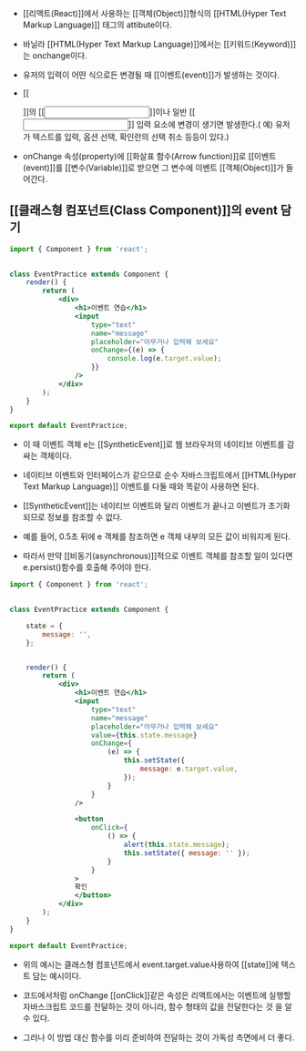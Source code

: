 - [[리액트(React)]]에서 사용하는 [[객체(Object)]]형식의 [[HTML(Hyper Text Markup Language)]] 태그의 attibute이다.
- 바닐라 [[HTML(Hyper Text Markup Language)]]에서는 [[키워드(Keyword)]]는 onchange이다.

- 유저의 입력이 어떤 식으로든 변경될 때 [[이벤트(event)]]가 발생하는 것이다.

- [[<form>]]의  [[<input>]]이나 일반 [[<input>]] 입력 요소에 변경이 생기면 발생한다.( 예) 유저가 텍스트를 입력, 옵션 선택, 확인란의 선택 취소 등등이 있다.)

- onChange 속성(property)에 [[화살표 함수(Arrow function)]]로 [[이벤트(event)]]를 [[변수(Variable)]]로 받으면 그 변수에 이벤트 [[객체(Object)]]가 들어간다.

## [[클래스형 컴포넌트(Class Component)]]의 event 담기

```jsx
import { Component } from 'react';

  
class EventPractice extends Component {
	render() {
		return (
			<div>
				<h1>이벤트 연습</h1>
				<input
					type="text"
					name="message"
					placeholder="아무거나 입력해 보세요"
					onChange={(e) => {
						console.log(e.target.value);
					}}
				/>
			</div>
		);
	}
}

export default EventPractice;
```

- 이 때 이벤트 객체 e는 [[SyntheticEvent]]로 웹 브라우저의 네이티브 이벤트를 감싸는 객체이다. 
- 네이티브 이벤트와 인터페이스가 같으므로 순수 자바스크립트에서 [[HTML(Hyper Text Markup Language)]] 이벤트를 다둘 때와 똑같이 사용하면 된다.

- [[SyntheticEvent]]는 네이티브 이벤트와 달리 이벤트가 끝나고 이벤트가 초기화되므로 정보를 참조할 수 없다.
- 예를 들어, 0.5초 뒤에 e 객체를 참조하면 e 객체 내부의 모든 값이 비워지게 된다.
- 따라서 만약 [[비동기(asynchronous)]]적으로 이벤트 객체를 참조할 일이 있다면 e.persist()함수를 호출해 주어야 한다.

```jsx
import { Component } from 'react';

  
class EventPractice extends Component {

	state = {
		message: '',
	};


	render() {
		return (
			<div>
				<h1>이벤트 연습</h1>
				<input
					type="text"
					name="message"
					placeholder="아무거나 입력해 보세요"
					value={this.state.message}
					onChange={
						(e) => {
							this.setState({
								message: e.target.value,
							});
						}
					}
				/>

				<button
					onClick={
						() => {
							alert(this.state.message);
							this.setState({ message: '' });
						}
					}
				>
				확인
				</button>
			</div>
		);
	}
}

export default EventPractice;
```

- 위의 예시는 클래스형 컴포넌트에서 event.target.value사용하여 [[state]]에 텍스트 담는 예시이다.
- 코드에서처럼 onChange [[onClick]]같은 속성은 리액트에서는 이벤트에 실행할 자바스크립트 코드를 전달하는 것이 아니라, 함수 형태의 값을 전달한다는 것 을 알 수 있다.

- 그러나 이 방법 대신 함수를 미리 준비하여 전달하는 것이 가독성 측면에서 더 좋다.